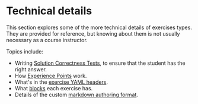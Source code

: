 # Technical details

This section explores some of the more technical details of exercises types. They are provided for reference, but knowing about them is not usually necessary as a course instructor.

Topics include:

- Writing [Solution Correctness Tests](courses/exercises/technical-details/sct.md), to ensure that the student has the right answer.
- How [Experience Points](courses/exercises/technical-details/xp.md) work.
- What's in the [exercise YAML headers](courses/exercises/technical-details/exercise-headers.md).
- What [blocks](courses/exercises/technical-details/exercise-blocks.md) each exercise has.
- Details of the custom [markdown authoring format](courses/exercises/technical-details/unified-authoring-api.md).
